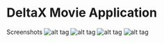 # DeltaX Movie Application

Screenshots
![alt tag](https://github.com/rohitkori/DeltaX/blob/master/DeltaX/Screenshots/movies.PNG)
![alt tag](https://github.com/rohitkori/DeltaX/blob/master/DeltaX/Screenshots/editMovie.PNG)
![alt tag](https://github.com/rohitkori/DeltaX/blob/master/DeltaX/Screenshots/addproducertomovie.PNG)
![alt tag](https://github.com/rohitkori/DeltaX/blob/master/DeltaX/Screenshots/addmovie.PNG)
